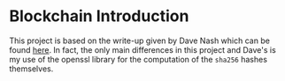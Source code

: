 # Blockchain Introduction

This project is based on the write-up given by Dave Nash which can be found [here](https://davenash.com/2017/10/build-a-blockchain-with-c/).
In fact, the only main differences in this project and Dave's is my use of the openssl library for the computation of the `sha256` hashes themselves.

